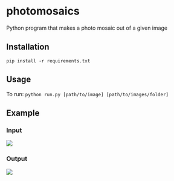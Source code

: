 # photomosaics
Python program that makes a photo mosaic out of a given image
## Installation
```pip install -r requirements.txt```
## Usage
To run: ```python run.py [path/to/image] [path/to/images/folder]```
## Example

### Input
<img src="https://raw.githubusercontent.com/ZENALC/photomosaics/master/Images/monkey.jpg"></img>
### Output
<img src="https://raw.githubusercontent.com/ZENALC/photomosaics/master/Images/monkey-mosaic.jpg"></img>

